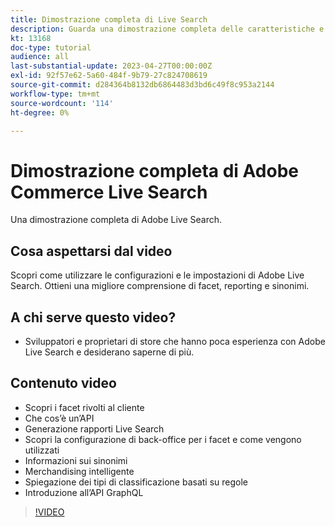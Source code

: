 ```yaml
---
title: Dimostrazione completa di Live Search
description: Guarda una dimostrazione completa delle caratteristiche e della flessibilità di Live Search
kt: 13168
doc-type: tutorial
audience: all
last-substantial-update: 2023-04-27T00:00:00Z
exl-id: 92f57e62-5a60-484f-9b79-27c824708619
source-git-commit: d284364b8132db6864483d3bd6c49f8c953a2144
workflow-type: tm+mt
source-wordcount: '114'
ht-degree: 0%

---
```


# Dimostrazione completa di Adobe Commerce Live Search

Una dimostrazione completa di Adobe Live Search.

## Cosa aspettarsi dal video

Scopri come utilizzare le configurazioni e le impostazioni di Adobe Live Search. Ottieni una migliore comprensione di facet, reporting e sinonimi.

## A chi serve questo video?

* Sviluppatori e proprietari di store che hanno poca esperienza con Adobe Live Search e desiderano saperne di più.

## Contenuto video

* Scopri i facet rivolti al cliente
* Che cos’è un’API
* Generazione rapporti Live Search
* Scopri la configurazione di back-office per i facet e come vengono utilizzati
* Informazioni sui sinonimi
* Merchandising intelligente
* Spiegazione dei tipi di classificazione basati su regole
* Introduzione all’API GraphQL

>[!VIDEO](https://video.tv.adobe.com/v/3418996?learn=on)

